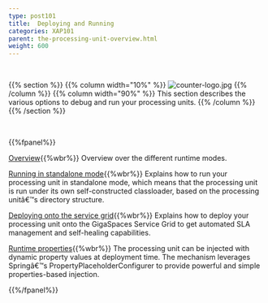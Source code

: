```yaml
---
type: post101
title:  Deploying and Running
categories: XAP101
parent: the-processing-unit-overview.html
weight: 600
---
```


<br>

{{% section %}}
{{% column width="10%" %}}
![counter-logo.jpg](/attachment_files/subject/deploy.png)
{{% /column %}}
{{% column width="90%" %}}
This section describes the various options to debug and run your processing units.
{{% /column %}}
{{% /section %}}


<br>


{{%fpanel%}}

[Overview](./deploying-and-running-the-processing-unit.html){{%wbr%}}
Overview over the different runtime modes.

[Running in standalone mode](./running-in-standalone-mode.html){{%wbr%}}
Explains how to run your processing unit in standalone mode, which means that the processing unit is run under its own self-constructed classloader, based on the processing unitâ€™s directory structure.

[Deploying onto the service grid](./deploying-onto-the-service-grid.html){{%wbr%}}
Explains how to deploy your processing unit onto the GigaSpaces Service Grid to get automated SLA management and self-healing capabilities.

[Runtime properties](./deployment-properties.html){{%wbr%}}
The processing unit can be injected with dynamic property values at deployment time. The mechanism leverages Springâ€™s PropertyPlaceholderConfigurer to provide powerful and simple properties-based injection.

{{%/fpanel%}}


